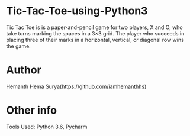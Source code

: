 # Tic-Tac-Toe-using-Python3

Tic Tac Toe is is a paper-and-pencil game for two players, X and O, who take turns marking the spaces in a 3×3 grid. The player who succeeds in placing three of their marks in a horizontal, vertical, or diagonal row wins the game.

# Author

Hemanth Hema Surya(https://github.com/iamhemanthhs)

# Other info

Tools Used: Python 3.6, Pycharm
